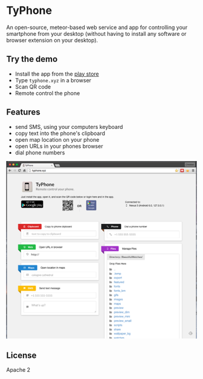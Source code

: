 # TyPhone

An open-source, meteor-based web service and app for controlling your smartphone from your desktop (without having to install any software or browser extension on your desktop).

## Try the demo

 - Install the app from the [play store](https://play.google.com/store/apps/details?id=com.idimbn19udlnf6trycde)
 - Type `typhone.xyz` in a browser
 - Scan QR code
 - Remote control the phone

## Features

 - send SMS, using your computers keyboard
 - copy text into the phone's clipboard
 - open map location on your phone
 - open URLs in your phones browser
 - dial phone numbers

![Screenshot](/assets/screenshot.png?raw=true "Screenshot of web interface")

## License
Apache 2
